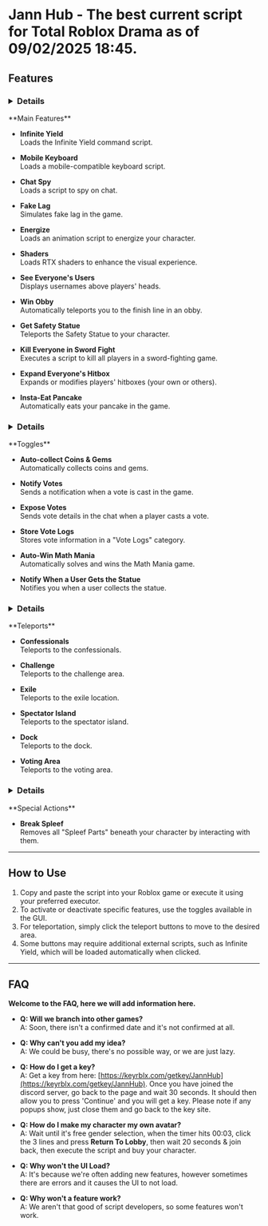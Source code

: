 # Jann Hub - The best current script for Total Roblox Drama as of 09/02/2025 18:45. 

## Features

### <details>
<summary>**Main Features**</summary>

- **Infinite Yield**  
  Loads the Infinite Yield command script.

- **Mobile Keyboard**  
  Loads a mobile-compatible keyboard script.

- **Chat Spy**  
  Loads a script to spy on chat.

- **Fake Lag**  
  Simulates fake lag in the game.

- **Energize**  
  Loads an animation script to energize your character.

- **Shaders**  
  Loads RTX shaders to enhance the visual experience.

- **See Everyone's Users**  
  Displays usernames above players' heads.

- **Win Obby**  
  Automatically teleports you to the finish line in an obby.

- **Get Safety Statue**  
  Teleports the Safety Statue to your character.

- **Kill Everyone in Sword Fight**  
  Executes a script to kill all players in a sword-fighting game.

- **Expand Everyone's Hitbox**  
  Expands or modifies players' hitboxes (your own or others).

- **Insta-Eat Pancake**  
  Automatically eats your pancake in the game.

</details>

### <details>
<summary>**Toggles**</summary>

- **Auto-collect Coins & Gems**  
  Automatically collects coins and gems.

- **Notify Votes**  
  Sends a notification when a vote is cast in the game.

- **Expose Votes**  
  Sends vote details in the chat when a player casts a vote.

- **Store Vote Logs**  
  Stores vote information in a "Vote Logs" category.

- **Auto-Win Math Mania**  
  Automatically solves and wins the Math Mania game.

- **Notify When a User Gets the Statue**  
  Notifies you when a user collects the statue.

</details>

### <details>
<summary>**Teleports**</summary>

- **Confessionals**  
  Teleports to the confessionals.
  
- **Challenge**  
  Teleports to the challenge area.
  
- **Exile**  
  Teleports to the exile location.  

- **Spectator Island**  
  Teleports to the spectator island.  

- **Dock**  
  Teleports to the dock.  

- **Voting Area**  
  Teleports to the voting area.  

</details>

### <details>
<summary>**Special Actions**</summary>

- **Break Spleef**  
  Removes all "Spleef Parts" beneath your character by interacting with them.

</details>

---

## How to Use

1. Copy and paste the script into your Roblox game or execute it using your preferred executor.
2. To activate or deactivate specific features, use the toggles available in the GUI.
3. For teleportation, simply click the teleport buttons to move to the desired area.
4. Some buttons may require additional external scripts, such as Infinite Yield, which will be loaded automatically when clicked.

---

## FAQ

**Welcome to the FAQ, here we will add information here.**

- **Q: Will we branch into other games?**  
  A: Soon, there isn't a confirmed date and it's not confirmed at all.

- **Q: Why can't you add my idea?**  
  A: We could be busy, there's no possible way, or we are just lazy.

- **Q: How do I get a key?**  
  A: Get a key from here: [https://keyrblx.com/getkey/JannHub](https://keyrblx.com/getkey/JannHub). Once you have joined the discord server, go back to the page and wait 30 seconds. It should then allow you to press 'Continue' and you will get a key. Please note if any popups show, just close them and go back to the key site.

- **Q: How do I make my character my own avatar?**  
  A: Wait until it's free gender selection, when the timer hits 00:03, click the 3 lines and press **Return To Lobby**, then wait 20 seconds & join back, then execute the script and buy your character.

- **Q: Why won't the UI Load?**  
  A: It's because we're often adding new features, however sometimes there are errors and it causes the UI to not load.

- **Q: Why won't a feature work?**  
  A: We aren't that good of script developers, so some features won't work.
